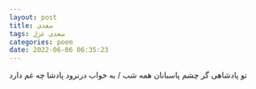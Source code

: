 ```yaml
---
layout: post
title: سعدی
tags: سعدی غزل
categories: poem
date: 2022-06-06 06:35:23
---
```


تو پادشاهی گر چشم پاسبانان همه شب / به خواب درنرود پادشا چه غم دارد

